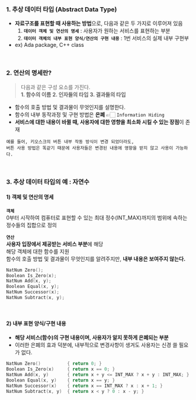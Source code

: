 ### 1. 추상 데이터 타입 (Abstract Data Type)

- **자료구조를 표현할 때 사용하는 방법**으로, 다음과 같은 두 가지로 이루어져 있음
    1. **`데이터 객체 및 연산의 명세`** : 사용자가 원하는 서비스를 표현하는 부분
    2. **`데이터 객체의 내부 표현 양식/연산의 구현 내용`** : 1번 서비스의 실제 내부 구현부
- ex) Ada package, C++ class  
<br>

### 2. 연산의 명세란?

> 다음과 같은 구성 요소를 가진다.  
> **1. 함수의 이름**
> **2. 인자들의 타입**
> **3. 결과들의 타입**

- 함수의 호출 방법 및 결과물이 무엇인지를 설명한다.
- 함수의 내부 동작과정 및 구현 방법은 **은폐**  👉🏻  `Information Hiding`
- **서비스에 대한 내용이 바뀔 때, 사용자에 대한 영향을 최소화 시킬 수 있는 장점**이 존재
```
예를 들어, 키오스크의 버튼 내부 작동 방식이 변경 되었더라도,  
버튼 사용 방법은 똑같기 때문에 사용자들은 변경된 내용에 영향을 받지 않고 사용이 가능하다.  
```
  
<br>

### 3. 추상 데이터 타입의 예  :  자연수
#### 1) 객체 및 연산의 명세
**`객체`**  
0부터 시작하여 컴퓨터로 표현할 수 있는 최대 정수(INT_MAX)까지의 범위에 속하는 정수들의 집합으로 정의  

**`연산`**  
**사용자 입장에서 제공받는 서비스 부분**에 해당  
해당 객체에 대한 함수를 지원  
함수의 호출 방법 및 결과물이 무엇인지를 알려주지만, **내부 내용은 보여주지 않는다.**  

```cpp
NatNum Zero();
Boolean Is_Zero(x);
NatNum Add(x, y);
Boolean Equal(x, y);
NatNum Successor(x);
NatNum Subtract(x, y);
```  
<br>

#### 2) 내부 표현 양식/구현 내용

- **해당 서비스(함수)의 구현 내용이며, 사용자가 알지 못하게 은폐되는 부분**
- 이러한 은폐의 효과 덕분에, 내부적으로 변경사항이 생겨도 사용자는 신경 쓸 필요가 없다.  

```cpp
NatNum Zero()          { return 0; }
Boolean Is_Zero(x)     { return x == 0; }
NatNum Add(x, y)       { return x + y <= INT_MAX ? x + y : INT_MAX; }
Boolean Equal(x, y)    { return x == y; }
NatNum Successor(x)    { return x == INT_MAX ? x : x + 1; }
NatNum Subtract(x, y)  { return x < y ? 0 : x - y; }
```